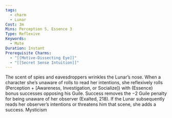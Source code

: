 ```yaml
---
tags:
  - charm
  - Lunar
Cost: 3m
Mins: Perception 5, Essence 3
Type: Reflexive
Keywords:
  - Mute
Duration: Instant
Prerequisite Charms:
  - "[[Motive-Dissecting Eye]]"
  - "[[Secret Sense Intuition]]"
---
```

The scent of spies and eavesdroppers wrinkles the Lunar’s nose. When a character she’s unaware of rolls to read her intentions, she reflexively rolls (Perception + [Awareness, Investigation, or Socialize]) with (Essence) bonus successes opposing his Guile. Success removes the −2 Guile penalty for being unaware of her observer (Exalted, 218). If the Lunar subsequently reads her observer’s intentions or threatens him that scene, she adds a success. Mysticism